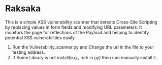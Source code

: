 # Raksaka
This is a simple XSS vulnerability scanner that detects Cross-Site Scripting by replacing values in form fields and modifying URL parameters. It monitors the page for reflections of the Payload and helping to identify potential XSS vulnerabilities easily.



1) Run the Vulnerability_scanner.py and Change the url in the file to your testing address.
2) If Some Library is not install(e.g., rich in py) then can manually install it.
